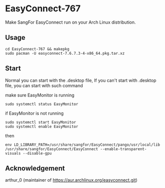 # EasyConnect-767

Make SangFor EasyConnect run on your Arch Linux distribution.

## Usage

```shell
cd EasyConnect-767 && makepkg
sudo pacman -U easyconnect-7.6.7.3-4-x86_64.pkg.tar.xz
```

## Start
Normal you can start with the .desktop file, If you can't start with .desktop file, you can start with such command

make sure EasyMonitor is running
```shell
sudo systemctl status EasyMonitor
```
if EasyMonitor is not running
```shell
sudo systemctl start EasyMonitor
sudo systemctl enable EasyMonitor
```
then

```shell
env LD_LIBRARY_PATH=/usr/share/sangfor/EasyConnect/pango/usr/local/lib /usr/share/sangfor/EasyConnect/EasyConnect --enable-transparent-visuals --disable-gpu
```

## Acknowledgement

arthur_0 (maintainer of https://aur.archlinux.org/easyconnect.git)
